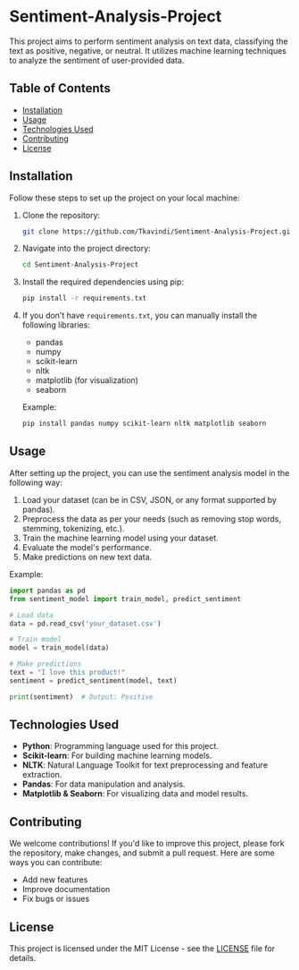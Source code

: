 # Sentiment-Analysis-Project

This project aims to perform sentiment analysis on text data, classifying the text as positive, negative, or neutral. It utilizes machine learning techniques to analyze the sentiment of user-provided data.

## Table of Contents
- [Installation](#installation)
- [Usage](#usage)
- [Technologies Used](#technologies-used)
- [Contributing](#contributing)
- [License](#license)

## Installation

Follow these steps to set up the project on your local machine:

1. Clone the repository:
   ```bash
   git clone https://github.com/Tkavindi/Sentiment-Analysis-Project.git
   ```
   
2. Navigate into the project directory:
   ```bash
   cd Sentiment-Analysis-Project
   ```

3. Install the required dependencies using pip:
   ```bash
   pip install -r requirements.txt
   ```

4. If you don't have `requirements.txt`, you can manually install the following libraries:
   - pandas
   - numpy
   - scikit-learn
   - nltk
   - matplotlib (for visualization)
   - seaborn

   Example:
   ```bash
   pip install pandas numpy scikit-learn nltk matplotlib seaborn
   ```

## Usage

After setting up the project, you can use the sentiment analysis model in the following way:

1. Load your dataset (can be in CSV, JSON, or any format supported by pandas).
2. Preprocess the data as per your needs (such as removing stop words, stemming, tokenizing, etc.).
3. Train the machine learning model using your dataset.
4. Evaluate the model's performance.
5. Make predictions on new text data.

Example:
```python
import pandas as pd
from sentiment_model import train_model, predict_sentiment

# Load data
data = pd.read_csv('your_dataset.csv')

# Train model
model = train_model(data)

# Make predictions
text = "I love this product!"
sentiment = predict_sentiment(model, text)

print(sentiment)  # Output: Positive
```

## Technologies Used

- **Python**: Programming language used for this project.
- **Scikit-learn**: For building machine learning models.
- **NLTK**: Natural Language Toolkit for text preprocessing and feature extraction.
- **Pandas**: For data manipulation and analysis.
- **Matplotlib & Seaborn**: For visualizing data and model results.

## Contributing

We welcome contributions! If you'd like to improve this project, please fork the repository, make changes, and submit a pull request. Here are some ways you can contribute:
- Add new features
- Improve documentation
- Fix bugs or issues

## License

This project is licensed under the MIT License - see the [LICENSE](LICENSE) file for details.
